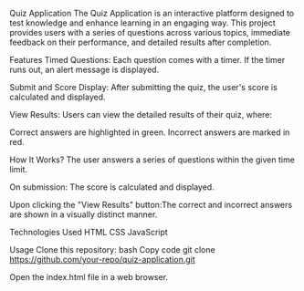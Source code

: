 Quiz Application
The Quiz Application is an interactive platform designed to test knowledge and enhance learning in an engaging way. This project provides users with a series of questions across various topics, immediate feedback on their performance, and detailed results after completion.

Features
Timed Questions: Each question comes with a timer. If the timer runs out, an alert message is displayed.

Submit and Score Display: After submitting the quiz, the user's score is calculated and displayed.

View Results: Users can view the detailed results of their quiz, where:

Correct answers are highlighted in green.
Incorrect answers are marked in red.

How It Works?
The user answers a series of questions within the given time limit.

On submission: The score is calculated and displayed.

Upon clicking the "View Results" button:The correct and incorrect answers are shown in a visually distinct manner.

Technologies Used
HTML
CSS
JavaScript

Usage
Clone this repository:
bash
Copy code
git clone https://github.com/your-repo/quiz-application.git

Open the index.html file in a web browser.
